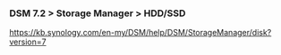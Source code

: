 ### DSM 7.2 > Storage Manager > HDD/SSD
https://kb.synology.com/en-my/DSM/help/DSM/StorageManager/disk?version=7

